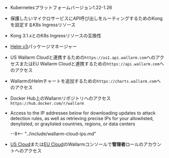 * Kubernetesプラットフォームバージョン1.22-1.26
* 保護したいマイクロサービスにAPI呼び出しをルーティングするためのKongを設定するK8s Ingressリソース
* Kong 3.1.xとのK8s Ingressリソースの互換性
* [Helm v3](https://helm.sh/)パッケージマネージャー
* US Wallarm Cloudと連携するための`https://us1.api.wallarm.com`へのアクセスまたはEU Wallarm Cloudと連携するための`https://api.wallarm.com`へのアクセス
* WallarmのHelmチャートを追加するための`https://charts.wallarm.com`へのアクセス
* Docker Hub上のWallarmリポジトリへのアクセス `https://hub.docker.com/r/wallarm`
* Access to the IP addresses below for downloading updates to attack detection rules, as well as retrieving precise IPs for your allowlisted, denylisted, or graylisted countries, regions, or data centers

    --8<-- "../include/wallarm-cloud-ips.md"
* [US Cloud](https://us1.my.wallarm.com/)または[EU Cloud](https://my.wallarm.com/)のWallarmコンソールで**管理者**ロールのアカウントへのアクセス
